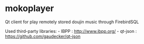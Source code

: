 # mokoplayer
Qt client for play remotely stored doujin music through FirebirdSQL

Used third-party libraries:
	- IBPP : http://www.ibpp.org/
	- qt-json : https://github.com/gaudecker/qt-json
